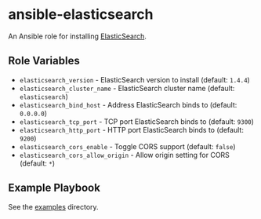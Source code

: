 # ansible-elasticsearch

An Ansible role for installing [ElasticSearch](http://www.elasticsearch.org/).

## Role Variables

- `elasticsearch_version` - ElasticSearch version to install (default: `1.4.4`)
- `elasticsearch_cluster_name` - ElasticSearch cluster name (default: `elasticsearch`)
- `elasticsearch_bind_host` - Address ElasticSearch binds to (default: `0.0.0.0`)
- `elasticsearch_tcp_port` - TCP port ElasticSearch binds to (default: `9300`)
- `elasticsearch_http_port` - HTTP port ElasticSearch binds to (default: `9200`)
- `elasticsearch_cors_enable` - Toggle CORS support (default: `false`)
- `elasticsearch_cors_allow_origin` - Allow origin setting for CORS (default: `*`)

## Example Playbook

See the [examples](./examples/) directory.
